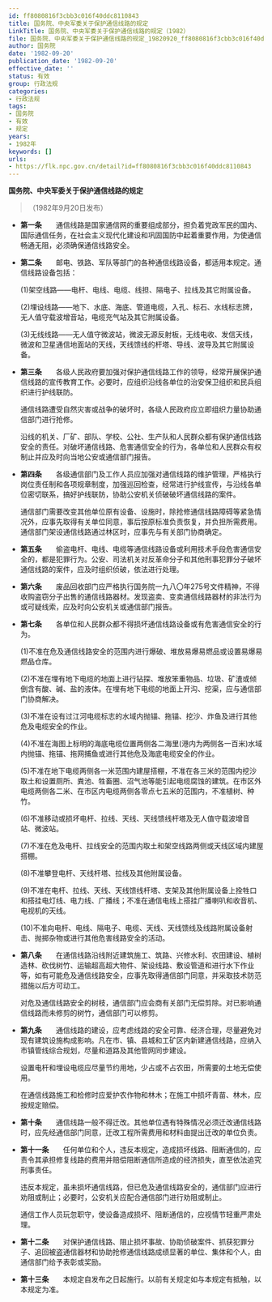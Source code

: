 ```yaml
---
id: ff8080816f3cbb3c016f40ddc8110843
title: 国务院、中央军委关于保护通信线路的规定
LinkTitle: 国务院、中央军委关于保护通信线路的规定（1982）
file: 国务院、中央军委关于保护通信线路的规定_19820920_ff8080816f3cbb3c016f40ddc8110843.docx
author: 国务院
date: '1982-09-20'
publication_date: '1982-09-20'
effective_date: ''
status: 有效
group: 行政法规
categories:
- 行政法规
tags:
- 国务院
- 有效
- 规定
years:
- 1982年
keywords: []
urls:
- https://flk.npc.gov.cn/detail?id=ff8080816f3cbb3c016f40ddc8110843
---
```


**国务院、中央军委关于保护通信线路的规定**

> （1982年9月20日发布）

- **第一条**　　通信线路是国家通信网的重要组成部分，担负着党政军民的国内、国际通信任务，在社会主义现代化建设和巩固国防中起着重要作用，为使通信畅通无阻，必须确保通信线路安全。

- **第二条**　　邮电、铁路、军队等部门的各种通信线路设备，都适用本规定。通信线路设备包括：

  (1)架空线路——电杆、电线、电缆、线担、隔电子、拉线及其它附属设备。

  (2)埋设线路——地下、水底、海底、管道电缆，入孔、标石、水线标志牌，无人值守载波增音站，电缆充气站及其它附属设备。

  (3)无线线路——无人值守微波站，微波无源反射板，无线电收、发信天线，微波和卫星通信地面站的天线，天线馈线的杆塔、导线、波导及其它附属设备。

- **第三条**　　各级人民政府要加强对保护通信线路工作的领导，经常开展保护通信线路的宣传教育工作。必要时，应组织沿线各单位的治安保卫组织和民兵组织进行护线联防。

  通信线路遭受自然灾害或战争的破坏时，各级人民政府应立即组织力量协助通信部门进行抢修。

  沿线的机关、厂矿、部队、学校、公社、生产队和人民群众都有保护通信线路安全的责任。对破坏通信线路、危害通信安全的行为，各单位和人民群众有权制止并应及时向当地公安或通信部门报告。

- **第四条**　　各级通信部门及工作人员应加强对通信线路的维护管理，严格执行岗位责任制和各项规章制度，加强巡回检查，经常进行护线宣传，与沿线各单位密切联系，搞好护线联防，协助公安机关侦破破坏通信线路的案件。

  通信部门需要改变其他单位原有设备、设施时，除抢修通信线路障碍等紧急情况外，应事先取得有关单位同意，事后按原标准负责恢复，并负担所需费用。通信部门架设通信线路通过林区时，应事先与有关部门协商确定。

- **第五条**　　偷盗电杆、电线、电缆等通信线路设备或利用技术手段危害通信安全的，都是犯罪行为。公安、司法机关对反革命分子和其他刑事犯罪分子破坏通信线路的案件，应及时组织侦破，依法进行处理。

- **第六条**　　废品回收部门应严格执行国务院一九八〇年275号文件精神，不得收购盗窃分子出售的通信线路器材。发现盗卖、变卖通信线路器材的非法行为或可疑线索，应及时向公安机关或通信部门报告。

- **第七条**　　各单位和人民群众都不得损坏通信线路设备或有危害通信安全的行为。

  (1)不准在危及通信线路安全的范围内进行爆破、堆放易爆易燃品或设置易爆易燃品仓库。

  (2)不准在埋有地下电缆的地面上进行钻探、堆放笨重物品、垃圾、矿渣或倾倒含有酸、碱、盐的液体。在埋有地下电缆的地面上开沟、挖渠，应与通信部门协商解决。

  (3)不准在设有过江河电缆标志的水域内抛锚、拖锚、挖沙、炸鱼及进行其他危及电缆安全的作业。

  (4)不准在海图上标明的海底电缆位置两侧各二海里(港内为两侧各一百米)水域内抛锚、拖锚、拖网捕鱼或进行其他危及海底电缆安全的作业。

  (5)不准在地下电缆两侧各一米范围内建屋搭棚，不准在各三米的范围内挖沙取土和设置厕所、粪池、牲畜圈、沼气池等能引起电缆腐蚀的建筑。在市区外电缆两侧各二米、在市区内电缆两侧各零点七五米的范围内，不准植树、种竹。

  (6)不准移动或损坏电杆、拉线、天线、天线馈线杆塔及无人值守载波增音站、微波站。

  (7)不准在危及电杆、拉线安全的范围内取土和架空线路两侧或天线区域内建屋搭棚。

  (8)不准攀登电杆、天线杆塔、拉线及其他附属设备。

  (9)不准在电杆、拉线、天线、天线馈线杆塔、支架及其他附属设备上拴牲口和搭挂电灯线、电力线、广播线；不准在通信电线上搭挂广播喇叭和收音机、电视机的天线。

  (10)不准向电杆、电线、隔电子、电缆、天线、天线馈线及线路附属设备射击、抛掷杂物或进行其他危害线路安全的活动。

- **第八条**　　在通信线路沿线附近建筑施工、筑路、兴修水利、农田建设、植树造林、砍伐树竹、运输超高超大物件、架设线路、敷设管道和进行水下作业等，如有可能危及通信线路安全，应事先取得通信部门同意，并采取技术防范措施以后方可动工。

  对危及通信线路安全的树枝，通信部门应会商有关部门无偿剪除。对已影响通信线路而未修剪的树竹，通信部门可以修剪。

- **第九条**　　通信线路的建设，应考虑线路的安全可靠、经济合理，尽量避免对现有建筑设施构成影响。凡在市、镇、县城和工矿区内新建通信线路，应纳入市镇管线综合规划，尽量和道路及其他管网同步建设。

  设置电杆和埋设电缆应尽量节约用地，少占或不占农田，所需要的土地无偿使用。

  在通信线路施工和检修时应爱护农作物和林木；在施工中损坏青苗、林木，应按规定赔偿。

- **第十条**　　通信线路一般不得迁改。其他单位遇有特殊情况必须迁改通信线路时，应先经通信部门同意，迁改工程所需费用和材料由提出迁改的单位负责。

- **第十一条**　　任何单位和个人，违反本规定，造成损坏线路、阻断通信的，应责令其承担修复线路的费用并赔偿阻断通信所造成的经济损失，直至依法追究刑事责任。

  违反本规定，虽未损坏通信线路，但已危及通信线路安全的，通信部门应进行劝阻或制止；必要时，公安机关应配合通信部门进行劝阻或制止。

  通信工作人员玩忽职守，使设备造成损坏、阻断通信的，应视情节轻重严肃处理。

- **第十二条**　　对保护通信线路、阻止损坏事故、协助侦破案件、抓获犯罪分子、追回被盗通信器材和协助抢修通信线路成绩显著的单位、集体和个人，由通信部门给予表彰或奖励。

- **第十三条**　　本规定自发布之日起施行。以前有关规定如与本规定有抵触，以本规定为准。
